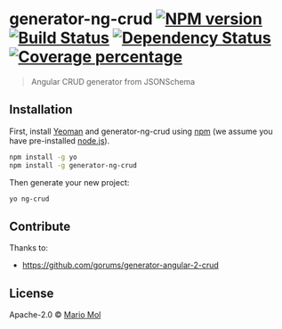 # generator-ng-crud [![NPM version][npm-image]][npm-url] [![Build Status][travis-image]][travis-url] [![Dependency Status][daviddm-image]][daviddm-url] [![Coverage percentage][coveralls-image]][coveralls-url]
> Angular CRUD generator from JSONSchema

## Installation

First, install [Yeoman](http://yeoman.io) and generator-ng-crud using [npm](https://www.npmjs.com/) (we assume you have pre-installed [node.js](https://nodejs.org/)).

```bash
npm install -g yo
npm install -g generator-ng-crud
```

Then generate your new project:

```bash
yo ng-crud
```

## Contribute

Thanks to:
* https://github.com/gorums/generator-angular-2-crud

## License

Apache-2.0 © [Mario Mol]()


[npm-image]: https://badge.fury.io/js/generator-ng-crud.svg
[npm-url]: https://npmjs.org/package/generator-ng-crud
[travis-image]: https://travis-ci.com/mariohmol/generator-ng-crud.svg?branch=master
[travis-url]: https://travis-ci.com/mariohmol/generator-ng-crud
[daviddm-image]: https://david-dm.org/mariohmol/generator-ng-crud.svg?theme=shields.io
[daviddm-url]: https://david-dm.org/mariohmol/generator-ng-crud
[coveralls-image]: https://coveralls.io/repos/mariohmol/generator-ng-crud/badge.svg
[coveralls-url]: https://coveralls.io/r/mariohmol/generator-ng-crud
